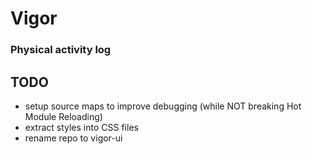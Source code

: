 # Vigor
### Physical activity log

## TODO
* setup source maps to improve debugging (while NOT breaking Hot Module Reloading)
* extract styles into CSS files
* rename repo to vigor-ui
